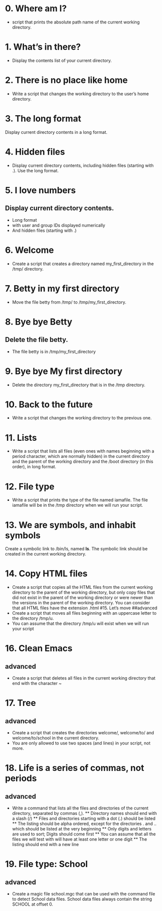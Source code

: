 # 0. Where am I?
* script that prints the absolute path name of the current working directory.
# 1. What’s in there?
* Display the contents list of your current directory.
# 2. There is no place like home
* Write a script that changes the working directory to the user’s home directory.
# 3. The long format
Display current directory contents in a long format.
# 4. Hidden files
* Display current directory contents, including hidden files (starting with .). Use the long format.
# 5. I love numbers
## Display current directory contents.
* Long format
* with user and group IDs displayed numerically
* And hidden files (starting with .)
# 6. Welcome
* Create a script that creates a directory named
     my_first_directory in the /tmp/ directory.
# 7. Betty in my first directory
 * Move the file betty from /tmp/ to /tmp/my_first_directory.
# 8. Bye bye Betty
## Delete the file betty.
* The file betty is in /tmp/my_first_directory
# 9. Bye bye My first directory
* Delete the directory my_first_directory that is in the /tmp directory.
# 10. Back to the future
* Write a script that changes the working directory to the previous one.
# 11. Lists
* Write a script that lists all files (even ones with names beginning with a period character, which are normally hidden) in the current directory and the parent of the working directory and the /boot directory (in this order), in long format.
# 12. File type
* Write a script that prints the type of the file named iamafile. The file iamafile will be in the /tmp directory when we will run your script.
# 13. We are symbols, and inhabit symbols
Create a symbolic link to /bin/ls, named __ls__. The symbolic link should be created in the current working directory.
# 14. Copy HTML files
* Create a script that copies all the HTML files from the current working directory to the parent of the working directory, but only copy files that did not exist in the parent of the working directory or were newer than the versions in the parent of the working directory.
You can consider that all HTML files have the extension .html
#15. Let’s move
##advanced
* Create a script that moves all files beginning with an uppercase letter to the directory /tmp/u.
* You can assume that the directory /tmp/u will exist when we will run your script
# 16. Clean Emacs
## advanced
* Create a script that deletes all files in the current working directory that end with the character ~
# 17. Tree
## advanced
* Create a script that creates the directories welcome/, welcome/to/ and welcome/to/school in the current directory.
* You are only allowed to use two spaces (and lines) in your script, not more.
# 18. Life is a series of commas, not periods
## advanced
* Write a command that lists all the files and directories of the current directory, separated by commas (,).
** Directory names should end with a slash (/)
** Files and directories starting with a dot (.) should be listed
** The listing should be alpha ordered, except for the directories . and .. which should be listed at the very beginning
** Only digits and letters are used to sort; Digits should come first
** You can assume that all the files we will test with will have at least one letter or one digit
** The listing should end with a new line
# 19. File type: School
## advanced
* Create a magic file school.mgc that can be used with the command file to detect School data files. School data files always contain the string SCHOOL at offset 0.
